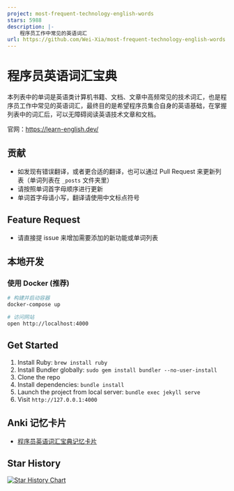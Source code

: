 ```yaml
---
project: most-frequent-technology-english-words
stars: 5988
description: |-
    程序员工作中常见的英语词汇
url: https://github.com/Wei-Xia/most-frequent-technology-english-words
---
```


# 程序员英语词汇宝典

本列表中的单词是英语类计算机书籍、文档、文章中高频常见的技术词汇，也是程序员工作中常见的英语词汇，最终目的是希望程序员集合自身的英语基础，在掌握列表中的词汇后，可以无障碍阅读英语技术文章和文档。

官网：https://learn-english.dev/

## 贡献

- 如发现有错误翻译，或者更合适的翻译，也可以通过 Pull Request 来更新列表（单词列表在 `_posts` 文件夹里）
- 请按照单词首字母顺序进行更新
- 单词首字母请小写，翻译请使用中文标点符号

## Feature Request

- 请直接提 issue 来增加需要添加的新功能或单词列表

## 本地开发

### 使用 Docker (推荐)

```bash
# 构建并启动容器
docker-compose up

# 访问网站
open http://localhost:4000
```

## Get Started

1. Install Ruby: `brew install ruby`
2. Install Bundler globally: `sudo gem install bundler --no-user-install`
3. Clone the repo
4. Install dependencies: `bundle install`
5. Launch the project from local server: `bundle exec jekyll serve`
6. Visit `http://127.0.0.1:4000`

## Anki 记忆卡片

- [程序员英语词汇宝典记忆卡片](most-frequent-technology-english-words.apkg)

## Star History

[![Star History Chart](https://api.star-history.com/svg?repos=Wei-Xia/most-frequent-technology-english-words&type=Date)](https://star-history.com/#Wei-Xia/most-frequent-technology-english-words&Date)


